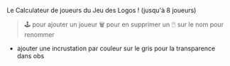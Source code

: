 Le Calculateur de joueurs du Jeu des Logos ! (jusqu'à 8 joueurs)

> 🕹️ pour ajouter un joueur
> 🗑️ pour en supprimer un
> 🖱️ sur le nom pour renommer

+ ajouter une incrustation par couleur sur le gris pour la transparence dans obs
